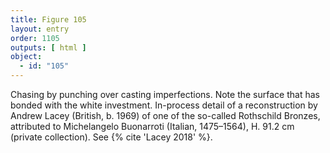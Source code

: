 ```yaml
---
title: Figure 105
layout: entry
order: 1105
outputs: [ html ]
object:
  - id: "105"
---
```


Chasing by punching over casting imperfections. Note the surface that has bonded with the white investment. In-process detail of a reconstruction by Andrew Lacey (British, b. 1969) of one of the so-called Rothschild Bronzes, attributed to Michelangelo Buonarroti (Italian, 1475–1564), H. 91.2 cm (private collection). See {% cite 'Lacey 2018' %}.
